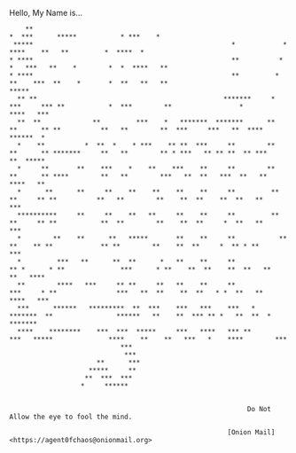 
 
  Hello, My Name is...

                                                                                                                                                           
        **                                                                *  ***      *****           * ***    *                                          
     *****                                                  *            *   ****    **   **         *  ****  *                                             
    * ****                                                  **          *  *   ***   **    *        *  *  ****   **                                        
    * ****                                                  **         *  **    ***  **    *       *  **   **   **                                       ***** 
      ** **                                               *******     *  ***     *** **           *  ***        **                 *             ****   ***
      **  **             **         ***    *   *******  *******      **   **      ** **          **   **        **  ***     ***   **  ****      ******  *
      *    **          *  **  *    * ***    ** **  ***     **        **   **      ** *******     **   **        ** * ***   ** ** **  ** ***    **  ***** 
      *     **       **    ***    *    **    ***    **     **        **   **      ** ****        **   **        ***   **  **   ***  **   **   ****   **  
      *      **      **     **    **    **    **    **     **         **   **     ** **          **   **        **    **  **    **  **   **     ***      
      **********     **     **    **   **     **    **     **         **   **     ** **           **  **        **    **  **     *  **   **       ***    
      *        **    **      **   *****       **    **     **           **  **    ** **            ** **        **    **  **     *  ** * **         ***  
      *         ***   **      **  **      *   **    **     **            ** *      * **              ***      * **    **  **    **  **   **     **   ****
      **        ****   ***     ** **     **   **    **     **              ***     * **               ***   **  **    **  **   * *  **   **    ****   *** 
      ***      ******   *********  **  ***    ***   ***    ***   *          *******  **                ******   **    **  *** ** *   **  **  *  *******   
      ****    ********    ***  ***  *****     ***   ****   *** **              ***   *****              ****    **    **   ***   *    ****        ***             
                                ***                                                                                                                           
                                 ***                                                                                                                          
                          **      ***                                                                                                                      
                        *****     **                                                                                                                     
                       **  ***  ***                                                                                                     
                      *     ******                              
                      
                      
                                                                Do Not Allow the eye to fool the mind.
                                                                  
                                                           [Onion Mail]<https://agent0fchaos@onionmail.org>
